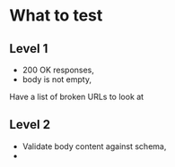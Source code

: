 # What to test

## Level 1

- 200 OK responses,
- body is not empty,

Have a list of broken URLs to look at

## Level 2

- Validate body content against schema,
-
